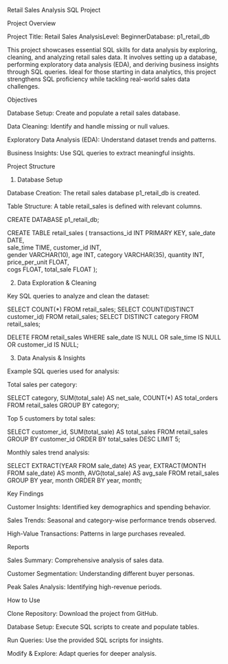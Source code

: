 Retail Sales Analysis SQL Project

Project Overview

Project Title: Retail Sales AnalysisLevel: BeginnerDatabase: p1_retail_db

This project showcases essential SQL skills for data analysis by exploring, cleaning, and analyzing retail sales data. It involves setting up a database, performing exploratory data analysis (EDA), and deriving business insights through SQL queries. Ideal for those starting in data analytics, this project strengthens SQL proficiency while tackling real-world sales data challenges.

Objectives

Database Setup: Create and populate a retail sales database.

Data Cleaning: Identify and handle missing or null values.

Exploratory Data Analysis (EDA): Understand dataset trends and patterns.

Business Insights: Use SQL queries to extract meaningful insights.

Project Structure

1. Database Setup

Database Creation: The retail sales database p1_retail_db is created.

Table Structure: A table retail_sales is defined with relevant columns.

CREATE DATABASE p1_retail_db;

CREATE TABLE retail_sales
(
    transactions_id INT PRIMARY KEY,
    sale_date DATE,    
    sale_time TIME,
    customer_id INT,    
    gender VARCHAR(10),
    age INT,
    category VARCHAR(35),
    quantity INT,
    price_per_unit FLOAT,    
    cogs FLOAT,
    total_sale FLOAT
);

2. Data Exploration & Cleaning

Key SQL queries to analyze and clean the dataset:

SELECT COUNT(*) FROM retail_sales;
SELECT COUNT(DISTINCT customer_id) FROM retail_sales;
SELECT DISTINCT category FROM retail_sales;

DELETE FROM retail_sales
WHERE sale_date IS NULL OR sale_time IS NULL OR customer_id IS NULL;

3. Data Analysis & Insights

Example SQL queries used for analysis:

Total sales per category:

SELECT category, SUM(total_sale) AS net_sale, COUNT(*) AS total_orders
FROM retail_sales
GROUP BY category;

Top 5 customers by total sales:

SELECT customer_id, SUM(total_sale) AS total_sales
FROM retail_sales
GROUP BY customer_id
ORDER BY total_sales DESC
LIMIT 5;

Monthly sales trend analysis:

SELECT EXTRACT(YEAR FROM sale_date) AS year,
       EXTRACT(MONTH FROM sale_date) AS month,
       AVG(total_sale) AS avg_sale
FROM retail_sales
GROUP BY year, month
ORDER BY year, month;

Key Findings

Customer Insights: Identified key demographics and spending behavior.

Sales Trends: Seasonal and category-wise performance trends observed.

High-Value Transactions: Patterns in large purchases revealed.

Reports

Sales Summary: Comprehensive analysis of sales data.

Customer Segmentation: Understanding different buyer personas.

Peak Sales Analysis: Identifying high-revenue periods.

How to Use

Clone Repository: Download the project from GitHub.

Database Setup: Execute SQL scripts to create and populate tables.

Run Queries: Use the provided SQL scripts for insights.

Modify & Explore: Adapt queries for deeper analysis.

